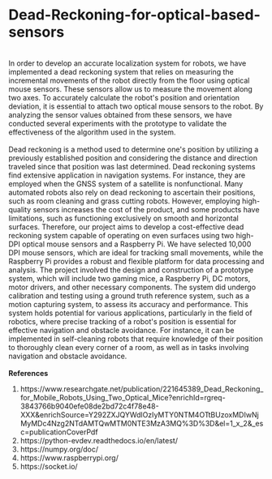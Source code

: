# Dead-Reckoning-for-optical-based-sensors

<br>
In order to develop an accurate localization system for robots, we have implemented a dead reckoning system that relies on measuring the incremental movements of the robot directly from the floor using optical mouse sensors. These sensors allow us to measure the movement along two axes. To accurately calculate the robot's position and orientation deviation, it is essential to attach two optical mouse sensors to the robot. By analyzing the sensor values obtained from these sensors, we have conducted several experiments with the prototype to validate the effectiveness of the algorithm used in the system.
<br>
<br>
Dead reckoning is a method used to determine one's position by utilizing a
previously established position and considering the distance and direction traveled since
that position was last determined. Dead reckoning systems find extensive application in
navigation systems. For instance, they are employed when the GNSS system of a satellite
is nonfunctional. Many automated robots also rely on dead reckoning to ascertain their
positions, such as room cleaning and grass cutting robots. However, employing
high-quality sensors increases the cost of the product, and some products have
limitations, such as functioning exclusively on smooth and horizontal surfaces.
Therefore, our project aims to develop a cost-effective dead reckoning system capable of
operating on even surfaces using two high-DPI optical mouse sensors and a Raspberry Pi.
We have selected 10,000 DPI mouse sensors, which are ideal for tracking small
movements, while the Raspberry Pi provides a robust and flexible platform for data
processing and analysis.
The project involved the design and construction of a prototype system, which
will include two gaming mice, a Raspberry Pi, DC motors, motor drivers, and other
necessary components. The system did undergo calibration and testing using a ground
truth reference system, such as a motion capturing system, to assess its accuracy and
performance. This system holds potential for various applications, particularly in the field
of robotics, where precise tracking of a robot's position is essential for effective
navigation and obstacle avoidance. For instance, it can be implemented in self-cleaning
robots that require knowledge of their position to thoroughly clean every corner of a
room, as well as in tasks involving navigation and obstacle avoidance.
<br>
<br>
<b>References</b>
<ol>
  <li>https://www.researchgate.net/publication/221645389_Dead_Reckoning_for_Mobile_Robots_Using_Two_Optical_Mice?enrichId=rgreq-3843766b9040efe08de2bd72c4f78e48-XXX&enrichSource=Y292ZXJQYWdlOzIyMTY0NTM4OTtBUzoxMDIwNjMyMDc4Nzg2NTdAMTQwMTM0NTE3MzA3MQ%3D%3D&el=1_x_2&_esc=publicationCoverPdf</li>
  <li>https://python-evdev.readthedocs.io/en/latest/</li>
  <li>https://numpy.org/doc/</li>
  <li>https://www.raspberrypi.org/</li>
  <li>https://socket.io/</li>
</ol>

